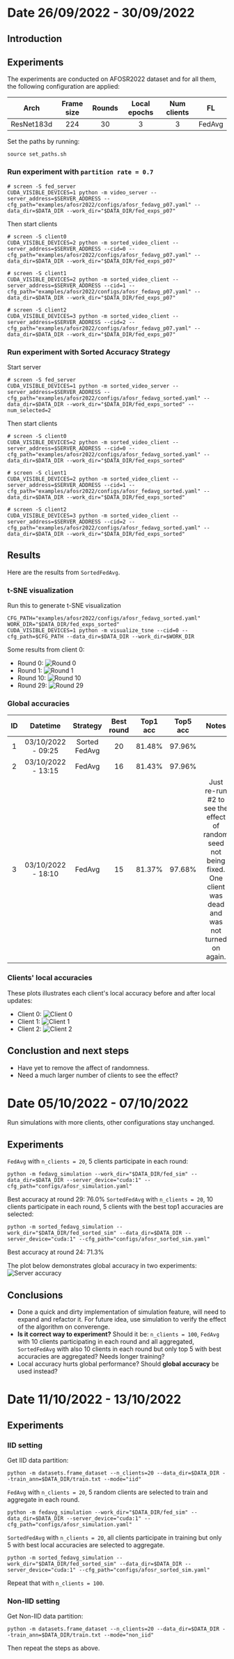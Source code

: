 # Date 26/09/2022 - 30/09/2022
## **Introduction**

## **Experiments**
The experiments are conducted on AFOSR2022 dataset and for all them, the following configuration are applied:

| Arch        | Frame size           | Rounds  | Local epochs| Num clients| FL |
| :-----: |:-----:| :-----:|:----:|:-----:|:-----:|
| ResNet183d | 224 | 30 | 3 | 3 | FedAvg

Set the paths by running:
```shell
source set_paths.sh
```
### **Run experiment with `partition rate = 0.7`**
```shell
# screen -S fed_server
CUDA_VISIBLE_DEVICES=1 python -m video_server --server_address=$SERVER_ADDRESS --cfg_path="examples/afosr2022/configs/afosr_fedavg_p07.yaml" --data_dir=$DATA_DIR --work_dir="$DATA_DIR/fed_exps_p07"
```
Then start clients
```shell
# screen -S client0
CUDA_VISIBLE_DEVICES=2 python -m sorted_video_client --server_address=$SERVER_ADDRESS --cid=0 --cfg_path="examples/afosr2022/configs/afosr_fedavg_p07.yaml" --data_dir=$DATA_DIR --work_dir="$DATA_DIR/fed_exps_p07"

# screen -S client1
CUDA_VISIBLE_DEVICES=2 python -m sorted_video_client --server_address=$SERVER_ADDRESS --cid=1 --cfg_path="examples/afosr2022/configs/afosr_fedavg_p07.yaml" --data_dir=$DATA_DIR --work_dir="$DATA_DIR/fed_exps_p07"

# screen -S client2
CUDA_VISIBLE_DEVICES=3 python -m sorted_video_client --server_address=$SERVER_ADDRESS --cid=2 --cfg_path="examples/afosr2022/configs/afosr_fedavg_p07.yaml" --data_dir=$DATA_DIR --work_dir="$DATA_DIR/fed_exps_p07"
```
### **Run experiment with Sorted Accuracy Strategy**
Start server
```shell
# screen -S fed_server
CUDA_VISIBLE_DEVICES=1 python -m sorted_video_server --server_address=$SERVER_ADDRESS --cfg_path="examples/afosr2022/configs/afosr_fedavg_sorted.yaml" --data_dir=$DATA_DIR --work_dir="$DATA_DIR/fed_exps_sorted" --num_selected=2
```
Then start clients
```shell
# screen -S client0
CUDA_VISIBLE_DEVICES=2 python -m sorted_video_client --server_address=$SERVER_ADDRESS --cid=0 --cfg_path="examples/afosr2022/configs/afosr_fedavg_sorted.yaml" --data_dir=$DATA_DIR --work_dir="$DATA_DIR/fed_exps_sorted"

# screen -S client1
CUDA_VISIBLE_DEVICES=2 python -m sorted_video_client --server_address=$SERVER_ADDRESS --cid=1 --cfg_path="examples/afosr2022/configs/afosr_fedavg_sorted.yaml" --data_dir=$DATA_DIR --work_dir="$DATA_DIR/fed_exps_sorted"

# screen -S client2
CUDA_VISIBLE_DEVICES=3 python -m sorted_video_client --server_address=$SERVER_ADDRESS --cid=2 --cfg_path="examples/afosr2022/configs/afosr_fedavg_sorted.yaml" --data_dir=$DATA_DIR --work_dir="$DATA_DIR/fed_exps_sorted"
```
## **Results**
Here are the results from `SortedFedAvg`.
### **t-SNE visualization**
Run this to generate t-SNE visualization
```shell
CFG_PATH="examples/afosr2022/configs/afosr_fedavg_sorted.yaml"
WORK_DIR="$DATA_DIR/fed_exps_sorted"
CUDA_VISIBLE_DEVICES=1 python -m visualize_tsne --cid=0 --cfg_path=$CFG_PATH --data_dir=$DATA_DIR --work_dir=$WORK_DIR
```
Some results from client 0:
- Round 0:
![Round 0](../../images/afosr2022/sorted_fedavg/tsne/round_0.png)
- Round 1:
![Round 1](../../images/afosr2022/sorted_fedavg/tsne/round_1.png)
- Round 10:
![Round 10](../../images/afosr2022/sorted_fedavg/tsne/round_10.png)
- Round 29:
![Round 29](../../images/afosr2022/sorted_fedavg/tsne/round_29.png)
### **Global accuracies**
| ID | Datetime | Strategy | Best round | Top1 acc | Top5 acc | Notes  
| :---: | :-----: | :-----: | :-----: |:-----:| :-----:| :-----: |
| 1 | 03/10/2022 - 09:25 | Sorted FedAvg | 20 | 81.48% | 97.96% |
| 2 | 03/10/2022 - 13:15 | FedAvg | 16 | 81.43% | 97.96% | 
| 3 | 03/10/2022 - 18:10 | FedAvg | 15 | 81.37% | 97.68% | Just re-run #2 to see the effect of random seed not being fixed. One client was dead and was not turned on again.

### **Clients' local accuracies**
These plots illustrates each client's local accuracy before and after local updates:
- Client 0:
![Client 0](../../images/afosr2022/sorted_fedavg/local_accs/sorted_fedavg_client0.png)
- Client 1:
![Client 1](../../images/afosr2022/sorted_fedavg/local_accs/sorted_fedavg_client1.png)
- Client 2:
![Client 2](../../images/afosr2022/sorted_fedavg/local_accs/sorted_fedavg_client2.png)
## **Conclustion and next steps**
- Have yet to remove the affect of randomness.
- Need a much larger number of clients to see the effect?
# Date 05/10/2022 - 07/10/2022
Run simulations with more clients, other configurations stay unchanged.
## **Experiments**
`FedAvg` with `n_clients = 20`, 5 clients participate in each round:
```shell
python -m fedavg_simulation --work_dir="$DATA_DIR/fed_sim" --data_dir=$DATA_DIR --server_device="cuda:1" --cfg_path="configs/afosr_simulation.yaml"
```
Best accuracy at round 29: $76.0\%$
`SortedFedAvg` with `n_clients = 20`, 10 clients participate in each round, 5 clients with the best top1 accuracies are selected:
```shell
python -m sorted_fedavg_simulation --work_dir="$DATA_DIR/fed_sorted_sim" --data_dir=$DATA_DIR --server_device="cuda:1" --cfg_path="configs/afosr_sorted_sim.yaml"
```
Best accuracy at round 24: $71.3\%$

The plot below demonstrates global accuracy in two experiments:
![Server accuracy](../../images/afosr2022/sorted_fedavg/server_accs_sim.png)
## **Conclusions**
- Done a quick and dirty implementation of simulation feature, will need to expand and refactor it. For future idea, use simulation to verify the effect of the algorithm on converenge. 
- **Is it correct way to experiment?** Should it be: `n_clients = 100`, `FedAvg` with 10 clients participating in each round and all aggregated, `SortedFedAvg` with also 10 clients in each round but only top 5 with best accuracies are aggregated? Needs longer training?
- Local accuracy hurts global performance? Should **global accuracy** be used instead?

# Date 11/10/2022 - 13/10/2022
## **Experiments**
### **IID setting**
Get IID data partition:
```shell
python -m datasets.frame_dataset --n_clients=20 --data_dir=$DATA_DIR --train_ann=$DATA_DIR/train.txt --mode="iid"
```
`FedAvg` with `n_clients = 20`, 5 random clients are selected to train and aggregate in each round.
```shell
python -m fedavg_simulation --work_dir="$DATA_DIR/fed_sim" --data_dir=$DATA_DIR --server_device="cuda:1" --cfg_path="configs/afosr_simulation.yaml"
```
`SortedFedAvg` with `n_clients = 20`, all clients participate in training but only 5 with best local accuracies are selected to aggregate.
```shell
python -m sorted_fedavg_simulation --work_dir="$DATA_DIR/fed_sorted_sim" --data_dir=$DATA_DIR --server_device="cuda:1" --cfg_path="configs/afosr_sorted_sim.yaml"
```
Repeat that with `n_clients = 100`.
### **Non-IID setting**
Get Non-IID data partition:
```shell
python -m datasets.frame_dataset --n_clients=20 --data_dir=$DATA_DIR --train_ann=$DATA_DIR/train.txt --mode="non_iid"
```
Then repeat the steps as above. 